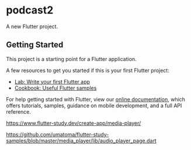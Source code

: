 # podcast2

A new Flutter project.

## Getting Started

This project is a starting point for a Flutter application.

A few resources to get you started if this is your first Flutter project:

- [Lab: Write your first Flutter app](https://flutter.dev/docs/get-started/codelab)
- [Cookbook: Useful Flutter samples](https://flutter.dev/docs/cookbook)

For help getting started with Flutter, view our
[online documentation](https://flutter.dev/docs), which offers tutorials,
samples, guidance on mobile development, and a full API reference.


<!-- インスタンスを作成しています。

FlutterSound flutterSound= new FlutterSound();
リスナーでレコーダーを起動します。

String path= await flutterSound.startRecorder(null);
print('startRecorder: $path');
_recorderSubscription= flutterSound.onRecorderStateChanged.listen((e) {
  DateTime date= new DateTime.fromMillisecondsSinceEpoch(e.currentPosition.toInt());
  String txt= DateFormat('mm:ss:SS', 'en_US').format(date);
});
レコーダーを停止する

String result= await flutterSound.stopRecorder();
print('stopRecorder: $result');
if (_recorderSubscription != null) {
    _recorderSubscription.cancel();
    _recorderSubscription= null;
}
プレーヤーを開始します

String path= await flutterSound.startPlayer(null);
print('startPlayer: $path');
_playerSubscription= flutterSound.onPlayerStateChanged.listen((e) {
    if (e != null) {
        DateTime date= new DateTime.fromMillisecondsSinceEpoch(e.currentPosition.toInt());
        String txt= DateFormat('mm:ss:SS', 'en_US').format(date);
        this.setState(() {
            this._isPlaying= true;
            this._playerTxt= txt.substring(0, 8);
        });
    }
}); -->

https://www.flutter-study.dev/create-app/media-player/

https://github.com/umatoma/flutter-study-samples/blob/master/media_player/lib/audio_player_page.dart